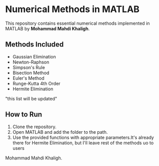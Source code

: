 # Numerical Methods in MATLAB
This repository contains essential numerical methods implemented in MATLAB by **Mohammad Mahdi Khaligh**.

## Methods Included
- Gaussian Elimination
- Newton-Raphson
- Simpson's Rule
- Bisection Method
- Euler's Method
- Runge-Kutta 4th Order
- Hermite Elimination
  
"this list will be updated"

## How to Run
1. Clone the repository.
2. Open MATLAB and add the folder to the path.
3. Use the provided functions with appropriate parameters.It's already there for Hermite Elimination, but I'll leave rest of the methods uo to users


Mohammad Mahdi Khaligh.
